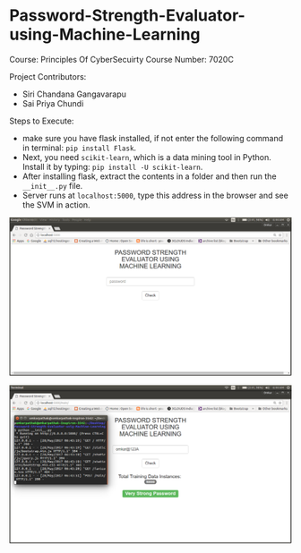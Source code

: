 # Password-Strength-Evaluator-using-Machine-Learning

Course: Principles Of CyberSecuirty
Course Number: 7020C

Project Contributors:

- Siri Chandana Gangavarapu
- Sai Priya Chundi

Steps to Execute:
-   make sure you have flask installed, if not enter the following command in terminal:
`pip install Flask`.
- Next, you need `scikit-learn`, which is a data mining tool in Python. Install it by typing:
`pip install -U scikit-learn`. 
-   After installing flask, extract the contents in a folder and then run the `__init__.py` file.
-  Server runs at `localhost:5000`, type this address in the browser and see the SVM in action.

![GUI for this Project](Passwrd.png "GUI For this project")

![Working of Password Strength Evaluator](Password.png "In Action")
